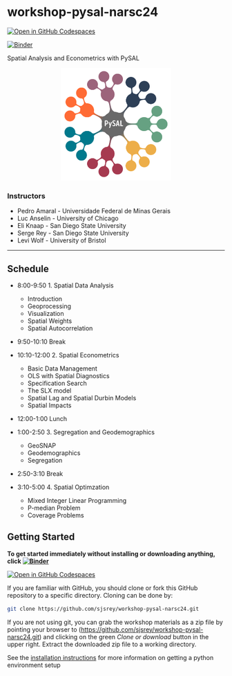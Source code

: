 # workshop-pysal-narsc24

[![Open in GitHub Codespaces](https://github.com/codespaces/badge.svg)](https://codespaces.new/sjsrey/workshop-pysal-narsc24)

[![Binder](https://mybinder.org/badge_logo.svg)](https://mybinder.org/v2/gh/sjsrey/workshop-pysal-narsc24/main?urlpath=lab)

Spatial Analysis and Econometrics with PySAL

<p align="center">
<img height=260 src='docs/figs/pysal_logo.png' >
</p>

### Instructors

* Pedro Amaral - Universidade Federal de Minas Gerais
* Luc Anselin - University of Chicago
* Eli Knaap - San Diego State University
* Serge Rey - San Diego State University
* Levi Wolf - University of Bristol

---

## Schedule

* 8:00-9:50 1. Spatial Data Analysis
  
  * Introduction
  * Geoprocessing
  * Visualization
  * Spatial Weights
  * Spatial Autocorrelation

* 9:50-10:10 Break

* 10:10-12:00 2. Spatial Econometrics

  * Basic Data Management
  * OLS with Spatial Diagnostics
  * Specification Search
  * The SLX model
  * Spatial Lag and Spatial Durbin Models 
  * Spatial Impacts
  
* 12:00-1:00 Lunch

* 1:00-2:50 3. Segregation and Geodemographics

  * GeoSNAP
  * Geodemographics
  * Segregation
  
  
* 2:50-3:10 Break

* 3:10-5:00 4. Spatial Optimzation

  * Mixed Integer Linear Programming
  * P-median Problem
  * Coverage Problems


## Getting Started

__To get started immediately without installing or downloading anything, click [![Binder](https://mybinder.org/badge_logo.svg)](https://mybinder.org/v2/gh/sjsrey/workshop-pysal-narsc24/main?urlpath=lab)__

[![Open in GitHub Codespaces](https://github.com/codespaces/badge.svg)](https://codespaces.new/sjsrey/workshop-pysal-narsc24)

If you are familiar with GitHub, you should clone or fork this GitHub repository to a specific directory. Cloning can be done by:

```bash
git clone https://github.com/sjsrey/workshop-pysal-narsc24.git
```

If you are not using git, you can grab the workshop materials as a zip file by pointing your browser to (<https://github.com/sjsrey/workshop-pysal-narsc24.git>) and clicking on the green _Clone or download_ button in the upper right. Extract the downloaded zip file to a working directory.

See the [installation instructions](docs/installation.md) for more information on getting a python environment setup
